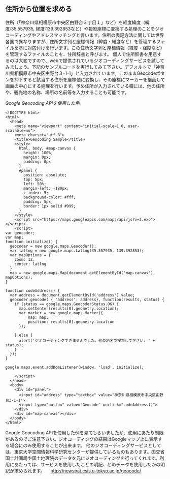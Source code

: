 ﻿## 住所から位置を求める

住所（「神奈川県相模原市中央区由野台３丁目１」など）を経度緯度（緯度:35.557935, 経度:139.392853など）や投影座標に変換する処理のことをジオコーディングやアドレスマッチングと言います。住所の表記方法に関しては世界各国で異なりますが、住所文字列と座標情報（緯度・経度など）を管理するファイルを基に対応付けを行います。この住所文字列と座標情報（緯度・経度など）を管理するファイルのことを、住所辞書と呼びます。
個人で住所辞書を用意するのは大変ですので、webで提供されているジオコーディングサービスを試してみましょう。下記のサンプルコードを実行してみて下さい。デフォルトで「神奈川県相模原市中央区由野台３-1-1」と入力されています。このままGeocodeボタンを押下すると該当する住所を座標値に変換し、その座標にマーカーを描画して画面の中心にする処理を行います。予め住所が入力されている欄には、他の住所や、観光地の名称、場所の名前等を入力することも可能です。

*Google Geocoding APIを使用した例*

```
<!DOCTYPE html>
<html>
  <head>
    <meta name="viewport" content="initial-scale=1.0, user-scalable=no">
    <meta charset="utf-8">
    <title>Geocoding Sample</title>
    <style>
      html, body, #map-canvas {
        height: 100%;
        margin: 0px;
        padding: 0px
      }
      #panel {
        position: absolute;
        top: 5px;
        left: 50%;
        margin-left: -180px;
        z-index: 5;
        background-color: #fff;
        padding: 5px;
        border: 1px solid #999;
      }
    </style>
    <script src="https://maps.googleapis.com/maps/api/js?v=3.exp"></script>
    <script>
var geocoder;
var map;
function initialize() {
  geocoder = new google.maps.Geocoder();
  var latlng = new google.maps.LatLng(35.557935, 139.392853);
  var mapOptions = {
    zoom: 12,
    center: latlng
  }
  map = new google.maps.Map(document.getElementById('map-canvas'), mapOptions);
}

function codeAddress() {
  var address = document.getElementById('address').value;
  geocoder.geocode( { 'address': address}, function(results, status) {
    if (status == google.maps.GeocoderStatus.OK) {
      map.setCenter(results[0].geometry.location);
      var marker = new google.maps.Marker({
          map: map,
          position: results[0].geometry.location
      });

    } else {
      alert('ジオコーディングできませんでした。他の地名で検索して下さい: ' + status);
    }
  });
}

google.maps.event.addDomListener(window, 'load', initialize);

    </script>
  </head>
  <body>
    <div id="panel">
      <input id="address" type="textbox" value="神奈川県相模原市中央区由野台3-1-1">
      <input type="button" value="Geocode" onclick="codeAddress()">
    </div>
    <div id="map-canvas"></div>
  </body>
</html>
```

Google Geocoding APIを使用した例を見てもらいましたが、使用にあたり制限があるのでご注意下さい。ジオコーディングの結果はGoogleマップ上に表示する場合にのみ使用することが出来ます。
他のジオコーディングサービスとしては、東京大学空間情報科学研究センターが提供しているものもあります。国交省　国土計画局や国土地理院のデータを元にジオコーディングを行ってくれます。利用にあたっては、サービスを使用したことの明記、どのデータを使用したかの明記が求められます。
　http://newspat.csis.u-tokyo.ac.jp/geocode/